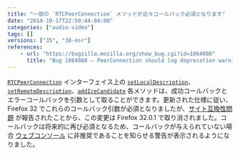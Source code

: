 ```yaml
---
title: "一部の `RTCPeerConnection` メソッドが近々コールバック必須となります"
date: "2014-10-17T22:50:44-04:00"
categories: ["audio-video"]
tags: []
versions: ["35", "38-esr"]
references:
    - url: "https://bugzilla.mozilla.org/show_bug.cgi?id=1064088"
      title: "Bug 1064088 – PeerConnection should log deprecation warnings when required callbacks are missing."
---
```

[`RTCPeerConnection`](https://developer.mozilla.org/docs/Web/API/RTCPeerConnection) インターフェイス上の [`setLocalDescription`](https://developer.mozilla.org/docs/Web/API/RTCPeerConnection.setLocalDescription)、[`setRemoteDescription`](https://developer.mozilla.org/docs/Web/API/RTCPeerConnection.setRemoteDescription)、[`addIceCandidate`](https://developer.mozilla.org/docs/Web/API/RTCPeerConnection.addIceCandidate) 各メソッドは、成功コールバックとエラーコールバックを引数として取ることができます。更新された仕様に従い、Firefox 32 でこれらのコールバック引数が必須となりましたが、[サイト互換性問題](https://bugzilla.mozilla.org/show_bug.cgi?id=1063971) が報告されたことから、この変更は Firefox 32.0.1 で取り消されました。コールバックは将来的に再び必須となるため、コールバックが与えられていない場合 [ウェブコンソール](https://developer.mozilla.org/docs/Tools/Web_Console) に非推奨であることを知らせる警告が表示されるようになりました。

